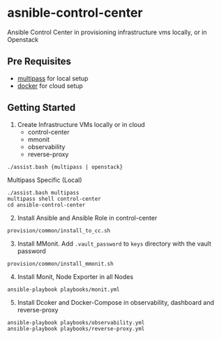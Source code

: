 # asnible-control-center

Ansible Control Center in provisioning infrastructure vms 
locally, or in Openstack  

## Pre Requisites

* [multipass](https://multipass.run/) for local setup
* [docker](https://www.docker.com/) for cloud setup 

## Getting Started 

1. Create Infrastructure VMs locally or in cloud 
    * control-center
    * mmonit
    * observability
    * reverse-proxy

```
./assist.bash {multipass | openstack}
```

Multipass Specific (Local)

```
./assist.bash multipass 
multipass shell control-center
cd ansible-control-center
```

2. Install Ansible and Ansible Role in control-center 

```
provision/common/install_to_cc.sh
```

3. Install MMonit. Add `.vault_password` to `keys` directory with the vault password
```
provision/common/install_mmonit.sh
```

4. Install Monit, Node Exporter in all Nodes 
```
ansible-playbook playbooks/monit.yml
```

5. Install Dcoker and Docker-Compose in observability, dashboard and reverse-proxy

```
ansible-playbook playbooks/observability.yml
ansible-playbook playbooks/reverse-proxy.yml
```

